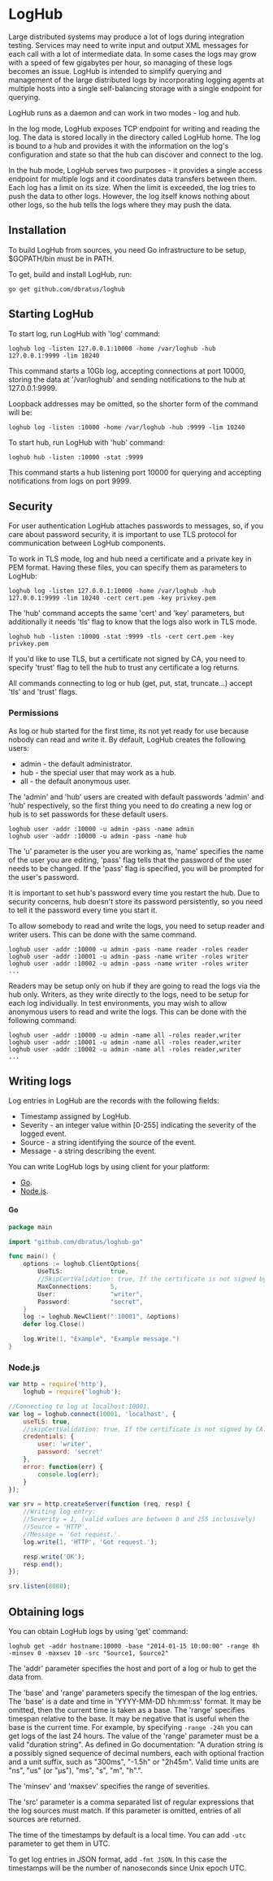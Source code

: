 # LogHub

Large distributed systems may produce a lot of logs during integration testing. Services may need to write input and output XML messages for each call with a lot of intermediate data. In some cases the logs may grow with a speed of few gigabytes per hour, so managing of these logs becomes an issue. LogHub is intended to simplify querying and management of the large distributed logs by incorporating logging agents at multiple hosts into a single self-balancing storage with a single endpoint for querying.

LogHub runs as a daemon and can work in two modes - log and hub.

In the log mode, LogHub exposes TCP endpoint for writing and reading the log. The data is stored locally in the directory called LogHub home. The log is bound to a hub and provides it with the information on the log's configuration and state so that the hub can discover and connect to the log.

In the hub mode, LogHub serves two purposes - it provides a single access endpoint for multiple logs and it coordinates data transfers between them. Each log has a limit on its size. When the limit is exceeded, the log tries to push the data to other logs. However, the log itself knows nothing about other logs, so the hub tells the logs where they may push the data.

## Installation

To build LogHub from sources, you need Go infrastructure to be setup, $GOPATH/bin must be in PATH.

To get, build and install LogHub, run:

```
go get github.com/dbratus/loghub
```

## Starting LogHub

To start log, run LogHub with 'log' command:

```
loghub log -listen 127.0.0.1:10000 -home /var/loghub -hub 127.0.0.1:9999 -lim 10240
```

This command starts a 10Gb log, accepting connections at port 10000, storing the data at '/var/loghub' and sending notifications to the hub at 127.0.0.1:9999.

Loopback addresses may be omitted, so the shorter form of the command will be:

```
loghub log -listen :10000 -home /var/loghub -hub :9999 -lim 10240
```

To start hub, run LogHub with 'hub' command:

```
loghub hub -listen :10000 -stat :9999
```

This command starts a hub listening port 10000 for querying and accepting notifications from logs on port 9999.

## Security

For user authentication LogHub attaches passwords to messages, so, if you care about password security, it is important to use TLS protocol for communication between LogHub components.

To work in TLS mode, log and hub need a certificate and a private key in PEM format. Having these files, you can specify them as parameters to LogHub:

```
loghub log -listen 127.0.0.1:10000 -home /var/loghub -hub 127.0.0.1:9999 -lim 10240 -cert cert.pem -key privkey.pem
```

The 'hub' command accepts the same 'cert' and 'key' parameters, but additionally it needs 'tls' flag to know that the logs also work in TLS mode.

```
loghub hub -listen :10000 -stat :9999 -tls -cert cert.pem -key privkey.pem
```

If you'd like to use TLS, but a certificate not signed by CA, you need to specify 'trust' flag to tell the hub to trust any certificate a log returns. 

All commands connecting to log or hub (get, put, stat, truncate...) accept 'tls' and 'trust' flags.

### Permissions

As log or hub started for the first time, its not yet ready for use because nobody can read and write it. By default, LogHub creates the following users:

* admin - the default administrator.
* hub - the special user that may work as a hub.
* all - the default anonymous user.

The 'admin' and 'hub' users are created with default passwords 'admin' and 'hub' respectively, so the first thing you need to do creating a new log or hub is to set passwords for these default users.

```
loghub user -addr :10000 -u admin -pass -name admin
loghub user -addr :10000 -u admin -pass -name hub
```

The 'u' parameter is the user you are working as, 'name' specifies the name of the user you are editing, 'pass' flag tells that the password of the user needs to be changed. If the 'pass' flag is specified, you will be prompted for the user's password.

It is important to set hub's password every time you restart the hub. Due to security concerns, hub doesn't store its password persistently, so you need to tell it the password every time you start it.

To allow somebody to read and write the logs, you need to setup reader and writer users. This can be done with the same command.

```
loghub user -addr :10000 -u admin -pass -name reader -roles reader
loghub user -addr :10001 -u admin -pass -name writer -roles writer
loghub user -addr :10002 -u admin -pass -name writer -roles writer
...
```

Readers may be setup only on hub if they are going to read the logs via the hub only. Writers, as they write directly to the logs, need to be setup for each log individually. In test environments, you may wish to allow anonymous users to read and write the logs. This can be done with the following command:

```
loghub user -addr :10000 -u admin -name all -roles reader,writer
loghub user -addr :10001 -u admin -name all -roles reader,writer
loghub user -addr :10002 -u admin -name all -roles reader,writer
...
```

## Writing logs

Log entries in LogHub are the records with the following fields:

* Timestamp assigned by LogHub.
* Severity - an integer value within [0-255] indicating the severity of the logged event.
* Source - a string identifying the source of the event.
* Message - a string describing the event.

You can write LogHub logs by using client for your platform:

* [Go](https://github.com/dbratus/loghub-go).
* [Node.js](https://github.com/dbratus/loghub-js).

#### Go

```Go
package main

import "github.com/dbratus/loghub-go"

func main() {
	options := loghub.ClientOptions{
		UseTLS:             true,
		//SkipCertValidation: true, If the certificate is not signed by CA.
		MaxConnections:     5,
		User:               "writer",
		Password:           "secret",
	}
	log := loghub.NewClient(":10001", &options)
	defer log.Close()

	log.Write(1, "Example", "Example message.")
}
```

### Node.js

```js
var http = require('http'),
	loghub = require('loghub');

//Connecting to log at localhost:10001.
var log = loghub.connect(10001, 'localhost', {
	useTLS: true,
	//skipCertValidation: true, If the certificate is not signed by CA.
	credentials: {
		user: 'writer',
		password: 'secret'
	},
	error: function(err) {
		console.log(err);
	}
});

var srv = http.createServer(function (req, resp) {
	//Writing log entry:
	//Severity = 1, (valid values are between 0 and 255 inclusively)
	//Source = 'HTTP',
	//Message = 'Got request.'.
	log.write(1, 'HTTP', 'Got request.');

	resp.write('OK');
	resp.end();
});

srv.listen(8080);
```

## Obtaining logs

You can obtain LogHub logs by using 'get' command:

```
loghub get -addr hostname:10000 -base "2014-01-15 10:00:00" -range 8h -minsev 0 -maxsev 10 -src "Source1, Source2"
```

The 'addr' parameter specifies the host and port of a log or hub to get the data from.

The 'base' and 'range' parameters specify the timespan of the log entries. The 'base' is a date and time in 'YYYY-MM-DD hh:mm:ss' format. It may be omitted, then the current time is taken as a base. The 'range' specifies timespan relative to the base. It may be negative that is useful when the base is the current time. For example, by specifying `-range -24h` you can get logs of the last 24 hours. The value of the 'range' parameter must be a valid "duration string". As defined in Go documentation: "A duration string is a possibly signed sequence of decimal numbers, each with optional fraction and a unit suffix, such as "300ms", "-1.5h" or "2h45m". Valid time units are "ns", "us" (or "µs"), "ms", "s", "m", "h".".

The 'minsev' and 'maxsev' specifies the range of severities.

The 'src' parameter is a comma separated list of regular expressions that the log sources must match. If this parameter is omitted, entries of all sources are returned.

The time of the timestamps by default is a local time. You can add `-utc` parameter to get them in UTC.

To get log entries in JSON format, add `-fmt JSON`. In this case the timestamps will be the number of nanoseconds since Unix epoch UTC.

